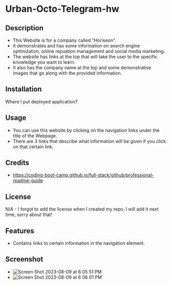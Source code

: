 # Urban-Octo-Telegram-hw

## Description

- This Website is for a company called "Horiseon". 
- It demonstrates and has some information on search engine optimization, online repuation management and social media marketing. 
- The website has links at the top that will take the user to the specific knowledge you want to learn. 
- It also has the company name at the top and some demonstrative images that go along with the provided information.

## Installation

Where I put deployed application?

## Usage

- You can use this website by clicking on the navigation links under the title of the Webpage.
- There are 3 links that describe what information will be given if you click on that certain link.

## Credits

- https://coding-boot-camp.github.io/full-stack/github/professional-readme-guide

## License

N/A - I forgot to add the license when I created my repo, I will add it next time, sorry about that!

## Features

- Contains links to certain information in the navigation element.

## Screenshot
- ![Screen Shot 2023-08-09 at 6 05 51 PM](https://github.com/emilygknight/urban-octo-telegram-hw/assets/138501781/0ba2bdd4-387e-404d-a107-5093819f1a06)
- ![Screen Shot 2023-08-09 at 6 06 01 PM](https://github.com/emilygknight/urban-octo-telegram-hw/assets/138501781/eaf68585-9310-4fed-ac0c-7d67c73a2065)


